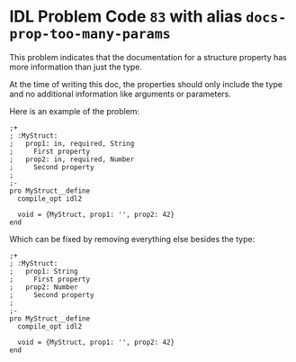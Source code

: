 # IDL Problem Code `83` with alias `docs-prop-too-many-params`

<!--@include: ./severity/disable_problem.md-->

<!--@include: ./severity/docs_error.md-->

This problem indicates that the documentation for a structure property has more information than just the type.

At the time of writing this doc, the properties should only include the type and no additional information like arguments or parameters.

Here is an example of the problem:

```idl{3,5}
;+
; :MyStruct:
;   prop1: in, required, String
;     First property
;   prop2: in, required, Number
;     Second property
;
;-
pro MyStruct__define
  compile_opt idl2

  void = {MyStruct, prop1: '', prop2: 42}
end
```

Which can be fixed by removing everything else besides the type:

```idl{2,3,4,5,6}
;+
; :MyStruct:
;   prop1: String
;     First property
;   prop2: Number
;     Second property
;
;-
pro MyStruct__define
  compile_opt idl2

  void = {MyStruct, prop1: '', prop2: 42}
end
```
